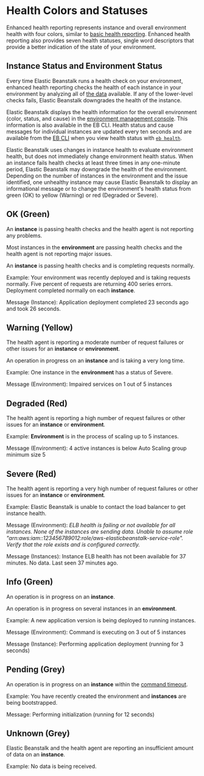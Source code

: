 # Health Colors and Statuses<a name="health-enhanced-status"></a>

Enhanced health reporting represents instance and overall environment health with four colors, similar to [basic health reporting](using-features.healthstatus.md)\. Enhanced health reporting also provides seven health statuses, single word descriptors that provide a better indication of the state of your environment\.

## Instance Status and Environment Status<a name="health-enhanced-status-type"></a>

Every time Elastic Beanstalk runs a health check on your environment, enhanced health reporting checks the health of each instance in your environment by analyzing all of [the data](health-enhanced.md#health-enhanced-factors) available\. If any of the lower\-level checks fails, Elastic Beanstalk downgrades the health of the instance\.

Elastic Beanstalk displays the health information for the overall environment \(color, status, and cause\) in the [environment management console](environments-console.md)\. This information is also available in the EB CLI\. Health status and cause messages for individual instances are updated every ten seconds and are available from the [EB CLI](eb-cli3.md) when you view health status with [`eb health`](health-enhanced-ebcli.md)\. 

Elastic Beanstalk uses changes in instance health to evaluate environment health, but does not immediately change environment health status\. When an instance fails health checks at least three times in any one\-minute period, Elastic Beanstalk may downgrade the health of the environment\. Depending on the number of instances in the environment and the issue identified, one unhealthy instance may cause Elastic Beanstalk to display an informational message or to change the environment's health status from green \(OK\) to yellow \(Warning\) or red \(Degraded or Severe\)\.

## OK \(Green\)<a name="health-enhanced-status-ok"></a>

An **instance** is passing health checks and the health agent is not reporting any problems\.

Most instances in the **environment** are passing health checks and the health agent is not reporting major issues\.

An **instance** is passing health checks and is completing requests normally\.

Example: Your environment was recently deployed and is taking requests normally\. Five percent of requests are returning 400 series errors\. Deployment completed normally on each **instance**\.

Message \(Instance\): Application deployment completed 23 seconds ago and took 26 seconds\.

## Warning \(Yellow\)<a name="health-enhanced-status-warning"></a>

The health agent is reporting a moderate number of request failures or other issues for an **instance** or **environment**\.

An operation in progress on an **instance** and is taking a very long time\.

Example: One instance in the **environment** has a status of Severe\.

Message \(Environment\): Impaired services on 1 out of 5 instances

## Degraded \(Red\)<a name="health-enhanced-status-degraded"></a>

The health agent is reporting a high number of request failures or other issues for an **instance** or **environment**\.

Example: **Environment** is in the process of scaling up to 5 instances\.

Message \(Environment\): 4 active instances is below Auto Scaling group minimum size 5

## Severe \(Red\)<a name="health-enhanced-status-severe"></a>

The health agent is reporting a very high number of request failures or other issues for an **instance** or **environment**\.

Example: Elastic Beanstalk is unable to contact the load balancer to get instance health\.

Message \(Environment\): *ELB health is failing or not available for all instances\. None of the instances are sending data\. Unable to assume role "arn:aws:iam::123456789012:role/aws\-elasticbeanstalk\-service\-role"\. Verify that the role exists and is configured correctly\.*

Message \(Instances\): Instance ELB health has not been available for 37 minutes\. No data\. Last seen 37 minutes ago\.

## Info \(Green\)<a name="health-enhanced-status-info"></a>

An operation is in progress on an **instance**\.

An operation is in progress on several instances in an **environment**\.

Example: A new application version is being deployed to running instances\.

Message \(Environment\): Command is executing on 3 out of 5 instances

Message \(Instance\): Performing application deployment \(running for 3 seconds\)

## Pending \(Grey\)<a name="health-enhanced-status-pending"></a>

An operation is in progress on an **instance** within the [command timeout](health-enhanced.md#health-enhanced-factors-timeout)\.

Example: You have recently created the environment and **instances** are being bootstrapped\.

Message: Performing initialization \(running for 12 seconds\)

## Unknown \(Grey\)<a name="health-enhanced-status-unknown"></a>

Elastic Beanstalk and the health agent are reporting an insufficient amount of data on an **instance**\.

Example: No data is being received\.